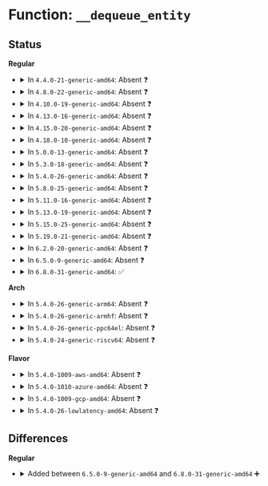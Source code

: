 # Function: <code>__dequeue_entity</code>

## Status
<b>Regular</b>
<ul>
<li>
<details>
<summary>In <code>4.4.0-21-generic-amd64</code>: Absent ❓</summary>

```json
{
  "name": "__dequeue_entity",
  "collision_type": "Unique Static",
  "inline_type": "Full",
  "funcs": [
    {
      "addr": 18446744071579593530,
      "name": "__dequeue_entity",
      "external": false,
      "loc": "kernel/sched/fair.c:522",
      "file": "kernel/sched/fair.c",
      "inline": "not declared, inlined",
      "caller_inline": [
        "kernel/sched/fair.c:dequeue_entity",
        "kernel/sched/fair.c:set_next_entity"
      ],
      "caller_func": []
    }
  ],
  "symbols": []
}
```
</details>
</li>
<li>
<details>
<summary>In <code>4.8.0-22-generic-amd64</code>: Absent ❓</summary>

```json
{
  "name": "__dequeue_entity",
  "collision_type": "Unique Static",
  "inline_type": "Full",
  "funcs": [
    {
      "addr": 18446744071579618370,
      "name": "__dequeue_entity",
      "external": false,
      "loc": "kernel/sched/fair.c:522",
      "file": "kernel/sched/fair.c",
      "inline": "not declared, inlined",
      "caller_inline": [
        "kernel/sched/fair.c:set_next_entity",
        "kernel/sched/fair.c:dequeue_entity"
      ],
      "caller_func": []
    }
  ],
  "symbols": []
}
```
</details>
</li>
<li>
<details>
<summary>In <code>4.10.0-19-generic-amd64</code>: Absent ❓</summary>

```json
{
  "name": "__dequeue_entity",
  "collision_type": "Unique Static",
  "inline_type": "Full",
  "funcs": [
    {
      "addr": 18446744071579620238,
      "name": "__dequeue_entity",
      "external": false,
      "loc": "kernel/sched/fair.c:581",
      "file": "kernel/sched/fair.c",
      "inline": "not declared, inlined",
      "caller_inline": [
        "kernel/sched/fair.c:set_next_entity",
        "kernel/sched/fair.c:dequeue_entity"
      ],
      "caller_func": []
    }
  ],
  "symbols": []
}
```
</details>
</li>
<li>
<details>
<summary>In <code>4.13.0-16-generic-amd64</code>: Absent ❓</summary>

```json
{
  "name": "__dequeue_entity",
  "collision_type": "Unique Static",
  "inline_type": "Full",
  "funcs": [
    {
      "addr": 18446744071579617294,
      "name": "__dequeue_entity",
      "external": false,
      "loc": "kernel/sched/fair.c:584",
      "file": "kernel/sched/fair.c",
      "inline": "not declared, inlined",
      "caller_inline": [
        "kernel/sched/fair.c:set_next_entity",
        "kernel/sched/fair.c:dequeue_entity"
      ],
      "caller_func": []
    }
  ],
  "symbols": []
}
```
</details>
</li>
<li>
<details>
<summary>In <code>4.15.0-20-generic-amd64</code>: Absent ❓</summary>

```json
{
  "name": "__dequeue_entity",
  "collision_type": "Unique Static",
  "inline_type": "Full",
  "funcs": [
    {
      "addr": 18446744071579635390,
      "name": "__dequeue_entity",
      "external": false,
      "loc": "kernel/sched/fair.c:580",
      "file": "kernel/sched/fair.c",
      "inline": "not declared, inlined",
      "caller_inline": [
        "kernel/sched/fair.c:set_next_entity",
        "kernel/sched/fair.c:dequeue_entity"
      ],
      "caller_func": []
    }
  ],
  "symbols": []
}
```
</details>
</li>
<li>
<details>
<summary>In <code>4.18.0-10-generic-amd64</code>: Absent ❓</summary>

```json
{
  "name": "__dequeue_entity",
  "collision_type": "Unique Static",
  "inline_type": "Full",
  "funcs": [
    {
      "addr": 18446744071579673377,
      "name": "__dequeue_entity",
      "external": false,
      "loc": "kernel/sched/fair.c:565",
      "file": "kernel/sched/fair.c",
      "inline": "not declared, inlined",
      "caller_inline": [
        "kernel/sched/fair.c:set_next_entity",
        "kernel/sched/fair.c:dequeue_entity"
      ],
      "caller_func": []
    }
  ],
  "symbols": []
}
```
</details>
</li>
<li>
<details>
<summary>In <code>5.0.0-13-generic-amd64</code>: Absent ❓</summary>

```json
{
  "name": "__dequeue_entity",
  "collision_type": "Unique Static",
  "inline_type": "Full",
  "funcs": [
    {
      "addr": 18446744071579701233,
      "name": "__dequeue_entity",
      "external": false,
      "loc": "kernel/sched/fair.c:560",
      "file": "kernel/sched/fair.c",
      "inline": "not declared, inlined",
      "caller_inline": [
        "kernel/sched/fair.c:set_next_entity",
        "kernel/sched/fair.c:dequeue_entity"
      ],
      "caller_func": []
    }
  ],
  "symbols": []
}
```
</details>
</li>
<li>
<details>
<summary>In <code>5.3.0-18-generic-amd64</code>: Absent ❓</summary>

```json
{
  "name": "__dequeue_entity",
  "collision_type": "Unique Static",
  "inline_type": "Full",
  "funcs": [
    {
      "addr": 18446744071579745500,
      "name": "__dequeue_entity",
      "external": false,
      "loc": "kernel/sched/fair.c:595",
      "file": "kernel/sched/fair.c",
      "inline": "not declared, inlined",
      "caller_inline": [
        "kernel/sched/fair.c:set_next_entity",
        "kernel/sched/fair.c:dequeue_entity"
      ],
      "caller_func": []
    }
  ],
  "symbols": []
}
```
</details>
</li>
<li>
<details>
<summary>In <code>5.4.0-26-generic-amd64</code>: Absent ❓</summary>

```json
{
  "name": "__dequeue_entity",
  "collision_type": "Unique Static",
  "inline_type": "Full",
  "funcs": [
    {
      "addr": 18446744071579793420,
      "name": "__dequeue_entity",
      "external": false,
      "loc": "kernel/sched/fair.c:595",
      "file": "kernel/sched/fair.c",
      "inline": "not declared, inlined",
      "caller_inline": [
        "kernel/sched/fair.c:set_next_entity",
        "kernel/sched/fair.c:dequeue_entity"
      ],
      "caller_func": []
    }
  ],
  "symbols": []
}
```
</details>
</li>
<li>
<details>
<summary>In <code>5.8.0-25-generic-amd64</code>: Absent ❓</summary>

```json
{
  "name": "__dequeue_entity",
  "collision_type": "Unique Static",
  "inline_type": "Full",
  "funcs": [
    {
      "addr": 18446744071579838860,
      "name": "__dequeue_entity",
      "external": false,
      "loc": "kernel/sched/fair.c:607",
      "file": "kernel/sched/fair.c",
      "inline": "not declared, inlined",
      "caller_inline": [
        "kernel/sched/fair.c:set_next_entity",
        "kernel/sched/fair.c:dequeue_entity"
      ],
      "caller_func": []
    }
  ],
  "symbols": []
}
```
</details>
</li>
<li>
<details>
<summary>In <code>5.11.0-16-generic-amd64</code>: Absent ❓</summary>

```json
{
  "name": "__dequeue_entity",
  "collision_type": "Unique Static",
  "inline_type": "Full",
  "funcs": [
    {
      "addr": 18446744071579831140,
      "name": "__dequeue_entity",
      "external": false,
      "loc": "kernel/sched/fair.c:605",
      "file": "kernel/sched/fair.c",
      "inline": "not declared, inlined",
      "caller_inline": [
        "kernel/sched/fair.c:set_next_entity",
        "kernel/sched/fair.c:dequeue_entity"
      ],
      "caller_func": []
    }
  ],
  "symbols": []
}
```
</details>
</li>
<li>
<details>
<summary>In <code>5.13.0-19-generic-amd64</code>: Absent ❓</summary>

```json
{
  "name": "__dequeue_entity",
  "collision_type": "Unique Static",
  "inline_type": "Full",
  "funcs": [
    {
      "addr": 18446744071579829920,
      "name": "__dequeue_entity",
      "external": false,
      "loc": "kernel/sched/fair.c:597",
      "file": "kernel/sched/fair.c",
      "inline": "not declared, inlined",
      "caller_inline": [
        "kernel/sched/fair.c:set_next_entity",
        "kernel/sched/fair.c:dequeue_entity"
      ],
      "caller_func": []
    }
  ],
  "symbols": []
}
```
</details>
</li>
<li>
<details>
<summary>In <code>5.15.0-25-generic-amd64</code>: Absent ❓</summary>

```json
{
  "name": "__dequeue_entity",
  "collision_type": "Unique Static",
  "inline_type": "Full",
  "funcs": [
    {
      "addr": 18446744071579930911,
      "name": "__dequeue_entity",
      "external": false,
      "loc": "kernel/sched/fair.c:583",
      "file": "kernel/sched/fair.c",
      "inline": "not declared, inlined",
      "caller_inline": [
        "kernel/sched/fair.c:set_next_entity",
        "kernel/sched/fair.c:dequeue_entity"
      ],
      "caller_func": []
    }
  ],
  "symbols": []
}
```
</details>
</li>
<li>
<details>
<summary>In <code>5.19.0-21-generic-amd64</code>: Absent ❓</summary>

```json
{
  "name": "__dequeue_entity",
  "collision_type": "Unique Static",
  "inline_type": "Full",
  "funcs": [
    {
      "addr": 18446744071580044903,
      "name": "__dequeue_entity",
      "external": false,
      "loc": "kernel/sched/fair.c:635",
      "file": "kernel/sched/fair.c",
      "inline": "not declared, inlined",
      "caller_inline": [
        "kernel/sched/fair.c:set_next_entity",
        "kernel/sched/fair.c:dequeue_entity"
      ],
      "caller_func": []
    }
  ],
  "symbols": []
}
```
</details>
</li>
<li>
<details>
<summary>In <code>6.2.0-20-generic-amd64</code>: Absent ❓</summary>

```json
{
  "name": "__dequeue_entity",
  "collision_type": "Unique Static",
  "inline_type": "Full",
  "funcs": [
    {
      "addr": 18446744071580209687,
      "name": "__dequeue_entity",
      "external": false,
      "loc": "kernel/sched/fair.c:648",
      "file": "kernel/sched/fair.c",
      "inline": "not declared, inlined",
      "caller_inline": [
        "kernel/sched/fair.c:set_next_entity",
        "kernel/sched/fair.c:dequeue_entity"
      ],
      "caller_func": []
    }
  ],
  "symbols": []
}
```
</details>
</li>
<li>
<details>
<summary>In <code>6.5.0-9-generic-amd64</code>: Absent ❓</summary>

```json
{
  "name": "__dequeue_entity",
  "collision_type": "Unique Static",
  "inline_type": "Full",
  "funcs": [
    {
      "addr": 18446744071580273015,
      "name": "__dequeue_entity",
      "external": false,
      "loc": "kernel/sched/fair.c:648",
      "file": "kernel/sched/fair.c",
      "inline": "not declared, inlined",
      "caller_inline": [
        "kernel/sched/fair.c:set_next_entity",
        "kernel/sched/fair.c:dequeue_entity"
      ],
      "caller_func": []
    }
  ],
  "symbols": []
}
```
</details>
</li>
<li>
<details>
<summary>In <code>6.8.0-31-generic-amd64</code>: ✅</summary>

```c
void __dequeue_entity(struct cfs_rq * cfs_rq, struct sched_entity * se)
```

```json
{
  "name": "__dequeue_entity",
  "collision_type": "Unique Static",
  "inline_type": "No",
  "funcs": [
    {
      "addr": 18446744071580290080,
      "name": "__dequeue_entity",
      "external": false,
      "loc": "kernel/sched/fair.c:832",
      "file": "kernel/sched/fair.c",
      "inline": "seen, unknown",
      "caller_inline": [],
      "caller_func": [
        "kernel/sched/fair.c:set_next_entity",
        "kernel/sched/fair.c:dequeue_entity",
        "kernel/sched/fair.c:reweight_entity"
      ]
    }
  ],
  "symbols": [
    {
      "addr": 18446744071580290080,
      "name": "__dequeue_entity",
      "section": ".text",
      "bind": "STB_LOCAL",
      "size": 793
    }
  ]
}
```
</details>
</li>
</ul>
<b>Arch</b>
<ul>
<li>
<details>
<summary>In <code>5.4.0-26-generic-arm64</code>: Absent ❓</summary>

```json
{
  "name": "__dequeue_entity",
  "collision_type": "Unique Static",
  "inline_type": "Full",
  "funcs": [
    {
      "addr": 18446603336490967004,
      "name": "__dequeue_entity",
      "external": false,
      "loc": "kernel/sched/fair.c:595",
      "file": "kernel/sched/fair.c",
      "inline": "not declared, inlined",
      "caller_inline": [
        "kernel/sched/fair.c:set_next_entity",
        "kernel/sched/fair.c:dequeue_entity"
      ],
      "caller_func": []
    }
  ],
  "symbols": []
}
```
</details>
</li>
<li>
<details>
<summary>In <code>5.4.0-26-generic-armhf</code>: Absent ❓</summary>

```json
{
  "name": "__dequeue_entity",
  "collision_type": "Unique Static",
  "inline_type": "Full",
  "funcs": [
    {
      "addr": 3224976480,
      "name": "__dequeue_entity",
      "external": false,
      "loc": "kernel/sched/fair.c:595",
      "file": "kernel/sched/fair.c",
      "inline": "not declared, inlined",
      "caller_inline": [
        "kernel/sched/fair.c:set_next_entity",
        "kernel/sched/fair.c:dequeue_entity"
      ],
      "caller_func": []
    }
  ],
  "symbols": []
}
```
</details>
</li>
<li>
<details>
<summary>In <code>5.4.0-26-generic-ppc64el</code>: Absent ❓</summary>

```json
{
  "name": "__dequeue_entity",
  "collision_type": "Unique Static",
  "inline_type": "Full",
  "funcs": [
    {
      "addr": 13835058055283830988,
      "name": "__dequeue_entity",
      "external": false,
      "loc": "kernel/sched/fair.c:595",
      "file": "kernel/sched/fair.c",
      "inline": "not declared, inlined",
      "caller_inline": [
        "kernel/sched/fair.c:set_next_entity",
        "kernel/sched/fair.c:dequeue_entity"
      ],
      "caller_func": []
    }
  ],
  "symbols": []
}
```
</details>
</li>
<li>
<details>
<summary>In <code>5.4.0-24-generic-riscv64</code>: Absent ❓</summary>

```json
{
  "name": "__dequeue_entity",
  "collision_type": "Unique Static",
  "inline_type": "Full",
  "funcs": [
    {
      "addr": 18446743936271585288,
      "name": "__dequeue_entity",
      "external": false,
      "loc": "kernel/sched/fair.c:595",
      "file": "kernel/sched/fair.c",
      "inline": "not declared, inlined",
      "caller_inline": [
        "kernel/sched/fair.c:set_next_entity",
        "kernel/sched/fair.c:dequeue_entity"
      ],
      "caller_func": []
    }
  ],
  "symbols": []
}
```
</details>
</li>
</ul>
<b>Flavor</b>
<ul>
<li>
<details>
<summary>In <code>5.4.0-1009-aws-amd64</code>: Absent ❓</summary>

```json
{
  "name": "__dequeue_entity",
  "collision_type": "Unique Static",
  "inline_type": "Full",
  "funcs": [
    {
      "addr": 18446744071579769276,
      "name": "__dequeue_entity",
      "external": false,
      "loc": "kernel/sched/fair.c:595",
      "file": "kernel/sched/fair.c",
      "inline": "not declared, inlined",
      "caller_inline": [
        "kernel/sched/fair.c:set_next_entity",
        "kernel/sched/fair.c:dequeue_entity"
      ],
      "caller_func": []
    }
  ],
  "symbols": []
}
```
</details>
</li>
<li>
<details>
<summary>In <code>5.4.0-1010-azure-amd64</code>: Absent ❓</summary>

```json
{
  "name": "__dequeue_entity",
  "collision_type": "Unique Static",
  "inline_type": "Full",
  "funcs": [
    {
      "addr": 18446744071579699868,
      "name": "__dequeue_entity",
      "external": false,
      "loc": "kernel/sched/fair.c:595",
      "file": "kernel/sched/fair.c",
      "inline": "not declared, inlined",
      "caller_inline": [
        "kernel/sched/fair.c:set_next_entity",
        "kernel/sched/fair.c:dequeue_entity"
      ],
      "caller_func": []
    }
  ],
  "symbols": []
}
```
</details>
</li>
<li>
<details>
<summary>In <code>5.4.0-1009-gcp-amd64</code>: Absent ❓</summary>

```json
{
  "name": "__dequeue_entity",
  "collision_type": "Unique Static",
  "inline_type": "Full",
  "funcs": [
    {
      "addr": 18446744071579753788,
      "name": "__dequeue_entity",
      "external": false,
      "loc": "kernel/sched/fair.c:595",
      "file": "kernel/sched/fair.c",
      "inline": "not declared, inlined",
      "caller_inline": [
        "kernel/sched/fair.c:set_next_entity",
        "kernel/sched/fair.c:dequeue_entity"
      ],
      "caller_func": []
    }
  ],
  "symbols": []
}
```
</details>
</li>
<li>
<details>
<summary>In <code>5.4.0-26-lowlatency-amd64</code>: Absent ❓</summary>

```json
{
  "name": "__dequeue_entity",
  "collision_type": "Unique Static",
  "inline_type": "Full",
  "funcs": [
    {
      "addr": 18446744071579801628,
      "name": "__dequeue_entity",
      "external": false,
      "loc": "kernel/sched/fair.c:595",
      "file": "kernel/sched/fair.c",
      "inline": "not declared, inlined",
      "caller_inline": [
        "kernel/sched/fair.c:set_next_entity",
        "kernel/sched/fair.c:dequeue_entity"
      ],
      "caller_func": []
    }
  ],
  "symbols": []
}
```
</details>
</li>
</ul>

## Differences
<b>Regular</b>
<ul>
<li>
<details>
<summary>Added between <code>6.5.0-9-generic-amd64</code> and <code>6.8.0-31-generic-amd64</code> ➕</summary>

```c
void __dequeue_entity(struct cfs_rq * cfs_rq, struct sched_entity * se)
```
</details>
</li>
</ul>
